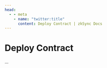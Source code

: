```yaml
---
head:
  - - meta
    - name: "twitter:title"
      content: Deploy Contract | zkSync Docs
---
```


# Deploy Contract

...
